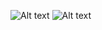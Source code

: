
![Alt text](../HW1_pyk222/Homework.PNG)
![Alt text](../HW1_pyk222/screenShots/Homework1Bashrc.png)
